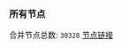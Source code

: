 ### 所有节点
合并节点总数: `30328`
[节点链接](https://github.com/qjlxg/586/raw/refs/heads/master/sub/sub_merge_base64.txt)


